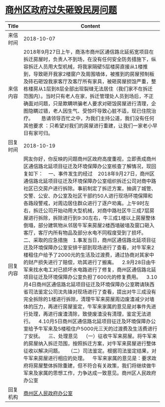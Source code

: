 # <a href="http://www.shangluo.gov.cn/zmhd/ldxxxx.jsp?urltype=leadermail.LeaderMailContentUrl&wbtreeid=1112&leadermailid=4946">商州区政府过失砸毁民房问题</a>
| Title |                                                                                                                                                                                                                                                                                                                                                                                                                                          Content                                                                                                                                                                                                                                                                                                                                                                                                                                           |
|:-----:|--------------------------------------------------------------------------------------------------------------------------------------------------------------------------------------------------------------------------------------------------------------------------------------------------------------------------------------------------------------------------------------------------------------------------------------------------------------------------------------------------------------------------------------------------------------------------------------------------------------------------------------------------------------------------------------------------------------------------------------------------------------------------------------------------------------------------------------------------------------------------------------------|
| 来信时间  | 2018-10-07                                                                                                                                                                                                                                                                                                                                                                                                                                                                                                                                                                                                                                                                                                                                                                                                                                                                                 |
| 来信内容  | 2018年9月27日上午，商洛市商州区通信路北延拓宽项目在拆迁房屋时，负责人不到场，在没有任何安全防务措施下，纵容拆迁人员用大型机械，将我家隔壁5层楼房直接从1楼推到，导致砸开我家2楼窗户及周围墙体，被推到的房屋预制板及砖石砸毁我家客厅及客厅所有家具，被砸房屋损毁严重，整栋楼房从1层到8层全部出现裂缝无法居住（我们家不在拆迁范围内）。当时只有老人在家，拆迁管理处人员到场后，不正确面对问题，只是欺瞒哄骗老人要求对砸毁房屋进行清理，企图隐瞒过错，老人因生气、受惊吓导致心脏不适，现已住院治疗。      恳请领导百忙之中，为我们主持公道，我们没有任何其他要求 ：只希望对我们的房屋进行重建，让我们一家老小早日有家可归。                                                                                                                                                                                                                                                                                                                                                                                                                                                                                                                                                                      |
| 回复时间  | 2018-10-19                                                                                                                                                                                                                                                                                                                                                                                                                                                                                                                                                                                                                                                                                                                                                                                                                                                                                 |
| 回复内容  | 网友你好，你反映的问题商州区政府高度重视，立即责成商州区通信路北延项目征迁及环境保障办公室核查了解情况，现回复如下：    一、事件发生的经过    2018年9月27日，商州区通信路北延项目征迁及环境保障办公室组织拆迁公司对商中路社区已交房户进行拆除。事前制定了拆迁方案，抽调了城管、交警、公安、办公室及社区干部约50人进行现场环境保障和各路段警戒，对周边居住群众进行了逐户劝离。上午9时左右，拆迁公司开始动用大型机械，对商中路社区牛三成7层房屋进行拆除，拆除进行到9:30左右，牛三成1楼以上房屋整体倒塌，部分建筑物从邻居牛军来房屋2楼西墙破墙及窗口砸入客厅，客厅内所有物品及部分水电不同程度受到了损坏。    二、采取的应急措施    1.事发当日，商州区通信路北延项目征迁及环境保障办公室安排干部到现场进行了查看，对牛军来2楼租住户给予了2000元的生活及过渡费，通过协商对其家中的财产损失进行了赔偿，劝其进行了搬离。    2.9月28日由牛军来找水电工对已损坏水电路进行了修复，商州区通信路北延项目征迁及环境保障办公室负担了600元的修复费用。    3.10月4日商州区通信路北延项目征迁及环境保障办公室聘请陕西省司法鉴定公司沈先锋对现场进行了查看，提出对牛三成没有完全拆除的1楼进行拆除，清理牛军来房屋周边废渣减少对墙体的压力，再进行房屋鉴定，牛军来家属的意见是对事件先进行处理，再进行废渣清除，致使废渣没有清理，鉴定无法进行。    4.10月5日商州区通信路北延项目征迁及环境保障办公室给予牛军来及5楼租住户5000元三天的过渡费及生活费进行了安抚。    三、处理意见    （一）征收牛军来房屋。将牛军来的房屋纳入拆迁范围，按照拆迁方案，对牛军来房屋进行整体征收以解决问题。    （二）司法鉴定。根据司法鉴定结果，对牛军来房屋进行相应的处理。    牛军来家属的意见是：要求政府将房屋整体拆除重建，但不符合有关政策，我们将继续做牛军来及家属的思想工作，力争达成一致意见。商州区人民政府办公室 |
| 回复机构  | <a href="../../category/agencies/商州区人民政府办公室.md">商州区人民政府办公室</a>                                                                                                                                                                                                                                                                                                                                                                                                                                                                                                                                                                                                                                                                                                                                                                                                                             |